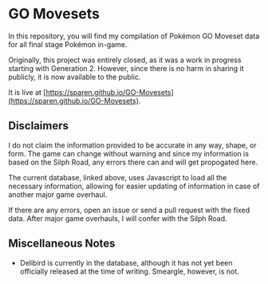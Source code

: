 # GO Movesets

In this repository, you will find my compilation of Pokémon GO Moveset data for all final stage Pokémon in-game. 

Originally, this project was entirely closed, as it was a work in progress starting with Generation 2. However, since there is no harm in sharing it publicly, it is now available to the public. 

It is live at [https://sparen.github.io/GO-Movesets](https://sparen.github.io/GO-Movesets).

## Disclaimers

I do not claim the information provided to be accurate in any way, shape, or form. The game can change without warning and since my information is based on the Silph Road, any errors there can and will get propogated here.

The current database, linked above, uses Javascript to load all the necessary information, allowing for easier updating of information in case of another major game overhaul.

If there are any errors, open an issue or send a pull request with the fixed data. After major game overhauls, I will confer with the Silph Road.

## Miscellaneous Notes

* Delibird is currently in the database, although it has not yet been officially released at the time of writing. Smeargle, however, is not.


